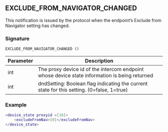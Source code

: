 ## EXCLUDE\_FROM\_NAVIGATOR\_CHANGED

This notification is issued by the protocol  when the endpoint’s Exclude from Navigator setting has changed. 


### Signature

`EXCLUDE_FROM_NAVIGATOR_CHANGED ()`


| Parameter | Description                                                                                   |
| --------- | --------------------------------------------------------------------------------------------- |
| int       | The proxy device id of the intercom endpoint whose device state information is being returned |
| int       | dndSetting: Boolean flag indicating the current state for this setting. (0=false, 1=true)     |


### Example

```lua
<device_state proxyid =[10]>
    <excludeFromNav>[0]</excludeFromNav>
</device_state>
```
